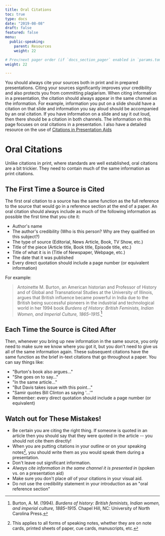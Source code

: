 ```yaml
---
title: Oral Citations
toc: true
type: docs
date: "2019-08-08"
draft: false
featured: false
menu:
  public-speaking:
    parent: Resources
    weight: 22

# Prev/next pager order (if `docs_section_pager` enabled in `params.toml`)
weight: 22

---
```


You should always cite your sources both in print and in prepared
presentations. Citing your sources significantly improves your credibility
and also protects you from committing plagiarism. When citing information
in a presentation, the citation should always appear in the same channel
as the information. For example, information you put on a slide should
have a citation on that slide and information you say aloud should be
accompanied by an oral citation. If you have information on a slide and
say it out loud, then there should be a citation in both channels. The
information on this page focuses on oral citations in a presentation.
I also have a detailed resource on the use of [Citations in Presentation
Aids][]

Oral Citations
==============

Unlike citations in print, where standards are well established, oral
citations are a bit trickier. They need to contain much of the same
information as print citations.

The First Time a Source is Cited
--------------------------------

The first oral citation to a source has the same function as the full
reference to the source that would go in a reference section at the end of
a paper. An oral citation should always include as much of the following
information as possible the first time that you cite it:

  * Author's name
  * The author's credibility (Who is this person? Why are they qualified
    on this subject?)
  * The type of source (Editorial, News Article, Book, TV Show, etc.)
  * Title of the piece (Article title, Book title, Episode title, etc.)
  * Title of what it is in (Title of Newspaper, Webpage, etc.)
  * The date that it was published
  * Every direct quotation should include a page number (or equivalent
    information)

For example:

  > Antoinette M. Burton, an American historian and Professor of History
  > and of Global and Transnational Studies at the University of Illinois,
  > argues that British influence became powerful in India due to the
  > British being successful pioneers in the industrial and technological
  > world in her 1994 book *Burdens of History: British Feminists, Indian
  > Women, and Imperial Culture, 1865–1915*.[^burton-1994]

Each Time the Source is Cited After
-----------------------------------

Then, whenever you bring up new information in the same source, you only
need to make sure we know where you got it, but you don't need to give us
all of the same information again. These subsequent citations have the
same function as the brief in-text citations that go throughout a paper.
You can say things like:

  * "Burton's book also argues…"
  * "She goes on to say…"
  * "In the same article…"
  * "But Davis takes issue with this point…"
  * "Samir quotes Bill Clinton as saying '…'"
  * Remember: every direct quotation should include a page number (or equivalent)

Watch out for These Mistakes!
-----------------------------

  * Be certain you are citing the right thing. If someone is quoted in an
    article then you should say that they were quoted in the article -- you
    should not cite them directly!
  * When you are putting citations in your outline or on your speaking
    notes[^citations-on-speaking-notes], you should write them as you
    would speak them during a presentation.
  * Don't leave out significant information.
  * *Always cite information in the same channel it is presented in*
    (spoken vs. on a presentation aid)
  * Make sure you don't place *all* of your citations in your visual aid.
  * Do not use the credibility statement in your introduction as an "oral
    reference section"

<!-- End Notes -->
[^citations-on-speaking-notes]: This applies to all forms of speaking notes, whether they are on note cards, printed sheets of paper, cue cards, manuscripts, etc.
[^burton-1994]: Burton, A. M. (1994). *Burdens of history: British feminists, Indian women, and imperial culture, 1885–1915.* Chapel Hill, NC: University of North Carolina Press.

<!-- Resource Links -->
[Citations in Presentation Aids]:  /course/public-speaking/assignment/citations-in-presentation-aids/

<!-- Previous Versions:

   v#   | Date       | Modifications
  ------|------------|:--------------
  v1.02 | 2020-03-05 | Minor formatting changes
  v1.01 | 2019-08-15 | Changes for Hugo compatibility
  v1.00 | 2017-09-04 | forked resource to focus on oral citations here and citations in presentation aids in a separate resource
  v0.07 | 2017-03-09 | fixed reference link
  v0.06 |          - | Added examples of image citations from APA Style Blog
  v0.05 |          - | Created a header for End Notes
  v0.04 |          - | Added significant information on citations in presentation aids
  v0.03 |          - | Added resource links for print citation formats
  v0.02 |          - | Corrected bullet list formatting
  v0.01 |          - | Corrected footnote link formatting
  v0.00 |          - | Initial version
-->

